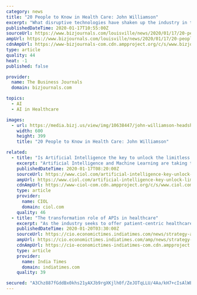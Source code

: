 ```yaml
---
category: news
title: "20 People to Know in Health Care: John Williamson"
excerpt: "What disruptive technologies have shaken up the industry in the past five years? Artificial intelligence (AI) and robotic process automation are making their way out of the research labs and into the software being used across the health care industry on a daily basis."
publishedDateTime: 2020-01-17T10:55:00Z
sourceUrl: https://www.bizjournals.com/louisville/news/2020/01/17/20-people-to-know-in-health-care-john-williamson.html
ampUrl: https://www.bizjournals.com/louisville/news/2020/01/17/20-people-to-know-in-health-care-john-williamson.amp.html
cdnAmpUrl: https://www-bizjournals-com.cdn.ampproject.org/c/s/www.bizjournals.com/louisville/news/2020/01/17/20-people-to-know-in-health-care-john-williamson.amp.html
type: article
quality: 44
heat: -1
published: false

provider:
  name: The Business Journals
  domain: bizjournals.com

topics:
  - AI
  - AI in Healthcare

images:
  - url: https://media.bizj.us/view/img/10638447/john-williamson-headshot*600xx1878-1251-0-0.jpg
    width: 600
    height: 399
    title: "20 People to Know in Health Care: John Williamson"

related:
  - title: "Is Artificial Intelligence the key to unlock the limitless possibilities in Healthcare?"
    excerpt: "Artificial Intelligence and Machine Learning are taking the major scoop of technological development and leading the digital transformation era. While entering the new decade with digital transformation, industries like Manufacturing, Banking, Automotive and Healthcare etc. are transformed in a manner that, there are certain tasks on which ..."
    publishedDateTime: 2020-01-17T08:20:00Z
    sourceUrl: https://www.ciol.com/artificial-intelligence-key-unlock-limitless-possibilities-healthcare/
    ampUrl: https://www.ciol.com/artificial-intelligence-key-unlock-limitless-possibilities-healthcare/amp/
    cdnAmpUrl: https://www-ciol-com.cdn.ampproject.org/c/s/www.ciol.com/artificial-intelligence-key-unlock-limitless-possibilities-healthcare/amp/
    type: article
    provider:
      name: CIOL
      domain: ciol.com
    quality: 46
  - title: "The transformation role of APIs in healthcare"
    excerpt: "As the industry seeks to offer patient-centric healthcare, its key growth drivers—including affordable insurance, telemedicine, remote diagnostics, and medical tourism—are often accelerated by digital transformation (DX) technologies. These technologies include cloud computing, IoT, artificial intelligence, mobility, and analytics ..."
    publishedDateTime: 2020-01-20T03:30:00Z
    sourceUrl: https://cio.economictimes.indiatimes.com/news/strategy-and-management/the-transformation-role-of-apis-in-healthcare/73412408
    ampUrl: https://cio.economictimes.indiatimes.com/amp/news/strategy-and-management/the-transformation-role-of-apis-in-healthcare/73412408
    cdnAmpUrl: https://cio-economictimes-indiatimes-com.cdn.ampproject.org/c/s/cio.economictimes.indiatimes.com/amp/news/strategy-and-management/the-transformation-role-of-apis-in-healthcare/73412408
    type: article
    provider:
      name: India Times
      domain: indiatimes.com
    quality: 39

secured: "A3Chz887fGddBx0khs21yAXJb9rgXKjlh0f/ZeJOTqLLU/4Aa/kH7+cIsAlWECtWhms8Djr3cE2IMpuy52wn0PeLXlKRhSqid8G+1XD0QOoNwolZSsL2hOzX/IfVGvqm0iyISm1qtGZFaFSZtOxrgj5f0JmabxLyxxHWQ4Bj0eajeK0gOgxsmCV58Tb4FeE+cwH9fjmpZgqd0MEJPB9gQin6AOSJIldav352tqz9fJrd1ASGryFSzzV1lM18/y3QUKy9dZcm1/PosLIAEcIAf7LLzMfzOyz10SF9nKCjddM=;XG2Fd5XS5GI42UjTDSN++A=="
---
```


